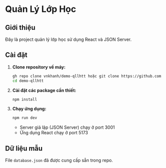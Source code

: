 # Quản Lý Lớp Học

## Giới thiệu
Đây là project quản lý lớp học sử dụng React và JSON Server.

## Cài đặt

1. **Clone repository về máy:**
   ```sh
   gh repo clone vnkhanh/demo-qllhtt hoặc git clone https://github.com/vnkhanh/demo-qllhtt.git
   cd demo-qllhtt
   ```

2. **Cài đặt các package cần thiết:**
   ```sh
   npm install
   ```

3. **Chạy ứng dụng:**
   ```sh
   npm run dev
   ```
   - Server giả lập (JSON Server) chạy ở port 3001
   - Ứng dụng React chạy ở port 5173

## Dữ liệu mẫu
File `database.json` đã được cung cấp sẵn trong repo.
